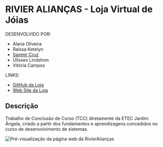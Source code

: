 # RIVIER ALIANÇAS - Loja Virtual de Jóias

DESENVOLVIDO POR:

- Alana Oliveira
- Raíssa Ketelyn
- [Sanmir Cruz](https://github.com/Sancruz-dev)
- Ulisses Lindstron
- Vitória Campos

LINKS:
- [GitHub da Loja](https://github.com/Rivier-Team/RivierAliancasOficial)
- [Web Site da Loja](https://rivieraliancas.com.br/)

## Descrição

Trabalho de Conclusão de Curso (TCC) diretamente da ETEC Jardim Ângela, criado a partir dos fundamentos e aprendizagens concedidos no curso de desenvolvimento de sistemas.

![Pré-visualização da página web da RivierAlianças](https://rivieraliancas.com.br/image/catalog/tela-desktop-cortado-redimensionado.png)






